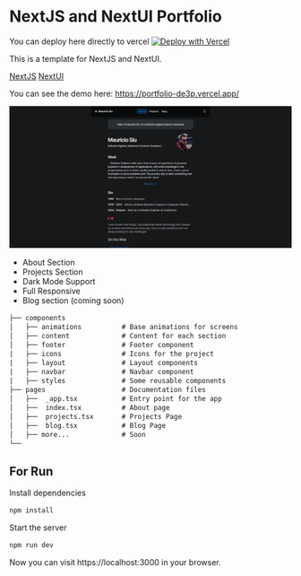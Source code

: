 # NextJS and NextUI Portfolio

You can deploy here directly to vercel [![Deploy with Vercel](https://vercel.com/button)](https://vercel.com/import/project?template=https://github.com/Siumauricio/portfolio)

This is a template for NextJS and NextUI. 

[NextJS](https://nextjs.org/) 
[NextUI](https://nextui.org/)

You can see the demo here: https://portfolio-de3p.vercel.app/

![Dashboard Dark Mode](./public/pic.png)


- About Section
- Projects Section
- Dark Mode Support
- Full Responsive
- Blog section (coming soon)


```
├── components
│   ├── animations          # Base animations for screens
│   ├── content             # Content for each section
│   ├── footer              # Footer component
|   ├── icons               # Icons for the project
|   ├── layout              # Layout components
|   ├── navbar              # Navbar component
|   ├── styles              # Some reusable components
├── pages                   # Documentation files 
│   ├──  _app.tsx           # Entry point for the app
│   ├──  index.tsx          # About page
│   ├──  projects.tsx       # Projects Page
│   ├──  blog.tsx           # Blog Page
│   ├── more...             # Soon
└──
```
## For Run

Install dependencies

    
```bash
npm install
```

Start the server
        
```bash
npm run dev
```

Now you can visit https://localhost:3000 in your browser.
